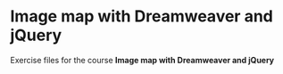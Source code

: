 # Image map with Dreamweaver and jQuery
Exercise files for the course **Image map with Dreamweaver and jQuery**
